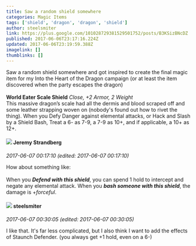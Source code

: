 ```yaml
---
title: Saw a random shield somewhere
categories: Magic Items
tags: ['shield', 'dragon', 'dragon', 'shield']
author: steelsmiter
link: https://plus.google.com/101028729381529501752/posts/B3KSizBNcDZ
published: 2017-06-06T23:17:16.224Z
updated: 2017-06-06T23:19:59.388Z
imagelink: []
thumblinks: []
---
```


Saw a random shield somewhere and got inspired to create the final magic item for my Into the Heart of the Dragon campaign (or at least the item discovered when the party escapes the dragon)<br /><br /><b>World Eater Scale Shield</b>					<i>Close, +2 Armor, 2 Weight</i><br />This massive dragon’s scale had all the dermis and blood scraped off and some leather strapping woven on (nobody&#39;s found out how to rivet the thing). When you Defy Danger against elemental attacks, or Hack and Slash by a Shield Bash, Treat a 6- as 7-9, a 7-9 as 10+, and if applicable, a 10+ as 12+.<br />
<div id='comment z12ajl3iyyuatp0tw22oj3ypmxztgly1g'>
  <h4><img src='{{site.baseurl}}//images/avatars/102595580176380683252_photo.jpg'> Jeremy Strandberg</h4>
      <p><cite>2017-06-07 00:17:10 (edited: 2017-06-07 00:17:10)</cite></p>
        <p>How about something like:<br /><br />When you <b><i>Defend with this shield</i></b>, you can spend 1 hold to intercept and negate any elemental attack. When you <b><i>bash someone with this shield</i></b>, the damage is +<i>forceful</i>.</p>
</div>
        

<div id='comment z12ajl3iyyuatp0tw22oj3ypmxztgly1g'>
  <h4><img src='{{site.baseurl}}//images/avatars/101028729381529501752_photo.jpg'> steelsmiter</h4>
      <p><cite>2017-06-07 00:30:05 (edited: 2017-06-07 00:30:05)</cite></p>
        <p>I like that. It&#39;s far less complicated, but I also think I want to add the effects of Staunch Defender. (you always get +1 hold, even on a 6-)<br /></p>
</div>
        